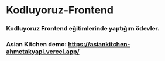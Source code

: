 # Kodluyoruz-Frontend

### Kodluyoruz Frontend eğitimlerinde yaptığım ödevler.

### Asian Kitchen demo: https://asiankitchen-ahmetakyapi.vercel.app/

